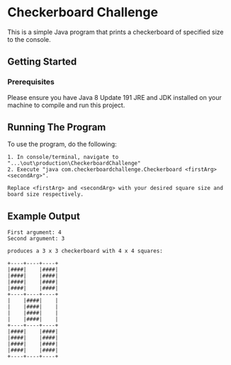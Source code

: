 # Checkerboard Challenge

This is a simple Java program that prints a checkerboard of specified size to the console.

## Getting Started

### Prerequisites

Please ensure you have Java 8 Update 191 JRE and JDK installed on your machine to compile and run this project.

## Running The Program

To use the program, do the following:

```
1. In console/terminal, navigate to "...\out\production\CheckerboardChallenge"
2. Execute "java com.checkerboardchallenge.Checkerboard <firstArg> <secondArg>".

Replace <firstArg> and <secondArg> with your desired square size and board size respectively.
```

## Example Output

```
First argument: 4
Second argument: 3

produces a 3 x 3 checkerboard with 4 x 4 squares:

+----+----+----+
|####|    |####|
|####|    |####|
|####|    |####|
|####|    |####|
+----+----+----+
|    |####|    |
|    |####|    |
|    |####|    |
|    |####|    |
+----+----+----+
|####|    |####|
|####|    |####|
|####|    |####|
|####|    |####|
+----+----+----+
```
